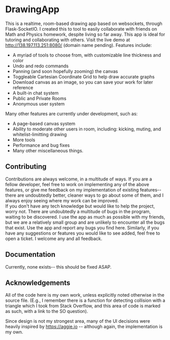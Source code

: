# DrawingApp
This is a realtime, room-based drawing app based on websockets, through Flask-SocketIO.  I created this to tool to easily collaborate with friends on Math and Physics homework, despite living so far away.  This app is ideal for tutoring and collaborating with others.  Visit the live demo at http://138.197.113.251:8080/ (domain name pending).  Features include:
  - A myriad of tools to choose from, with customizable line thickness and color
  - Undo and redo commands
  - Panning (and soon hopefully zooming) the canvas
  - Toggleable Cartesian Coordinate Grid to help draw accurate graphs
  - Download canvas as an image, so you can save your work for later reference
  - A built-in chat system
  - Public and Private Rooms
  - Anonymous user system

Many other features are currently under development, such as:
- A page-based canvas system
- Ability to moderate other users in room, including: kicking, muting, and whitelist-limitting drawing
- More tools
- Performance and bug fixes
- Many other miscellaneous things.


## Contributing
Contributions are always welcome, in a multitude of ways.  If you are a fellow developer, feel free to work on implementing any of the above features, or give me feedback on my implementation of existing features-- there are undoubtedly better, cleaner ways to go about some of them, and I always enjoy seeing where my work can be improved.  
If you don't have any tech knowledge but would like to help the project, worry not.  There are undoubtedly a multitude of bugs in the program, waiting to be discovered.  I use the app as much as possible with my friends, but we are a relatively small group and are unlikely to encounter all the bugs that exist.  Use the app and report any bugs you find here.  Similarly, if you have any suggestions or features you would like to see added, feel free to open a ticket.  I welcome any and all feedback.

## Documentation
Currently, none exists-- this should be fixed ASAP.

## Acknowledgements
All of the code here is my own work, unless explicitly noted otherwise in the source file.  (E.g., I remember there is a function for detecting collision with a triangle which I took from Stack Overflow, and this area of code is marked as such, with a link to the SO question).

Since design is not my strongest area, many of the UI decisions were heavily inspired by https://aggie.io -- although again, the implementation is my own.
